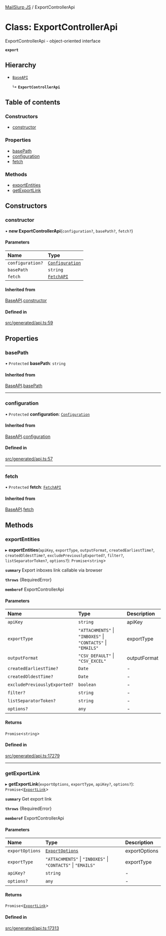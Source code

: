 [MailSlurp JS](../README.md) / ExportControllerApi

# Class: ExportControllerApi

ExportControllerApi - object-oriented interface

**`export`**

## Hierarchy

- [`BaseAPI`](BaseAPI.md)

  ↳ **`ExportControllerApi`**

## Table of contents

### Constructors

- [constructor](ExportControllerApi.md#constructor)

### Properties

- [basePath](ExportControllerApi.md#basepath)
- [configuration](ExportControllerApi.md#configuration)
- [fetch](ExportControllerApi.md#fetch)

### Methods

- [exportEntities](ExportControllerApi.md#exportentities)
- [getExportLink](ExportControllerApi.md#getexportlink)

## Constructors

### constructor

• **new ExportControllerApi**(`configuration?`, `basePath?`, `fetch?`)

#### Parameters

| Name | Type |
| :------ | :------ |
| `configuration?` | [`Configuration`](Configuration.md) |
| `basePath` | `string` |
| `fetch` | [`FetchAPI`](../interfaces/FetchAPI.md) |

#### Inherited from

[BaseAPI](BaseAPI.md).[constructor](BaseAPI.md#constructor)

#### Defined in

[src/generated/api.ts:59](https://github.com/mailslurp/mailslurp-client/blob/75eefbf/src/generated/api.ts#L59)

## Properties

### basePath

• `Protected` **basePath**: `string`

#### Inherited from

[BaseAPI](BaseAPI.md).[basePath](BaseAPI.md#basepath)

___

### configuration

• `Protected` **configuration**: [`Configuration`](Configuration.md)

#### Inherited from

[BaseAPI](BaseAPI.md).[configuration](BaseAPI.md#configuration)

#### Defined in

[src/generated/api.ts:57](https://github.com/mailslurp/mailslurp-client/blob/75eefbf/src/generated/api.ts#L57)

___

### fetch

• `Protected` **fetch**: [`FetchAPI`](../interfaces/FetchAPI.md)

#### Inherited from

[BaseAPI](BaseAPI.md).[fetch](BaseAPI.md#fetch)

## Methods

### exportEntities

▸ **exportEntities**(`apiKey`, `exportType`, `outputFormat`, `createdEarliestTime?`, `createdOldestTime?`, `excludePreviouslyExported?`, `filter?`, `listSeparatorToken?`, `options?`): `Promise`<`string`\>

**`summary`** Export inboxes link callable via browser

**`throws`** {RequiredError}

**`memberof`** ExportControllerApi

#### Parameters

| Name | Type | Description |
| :------ | :------ | :------ |
| `apiKey` | `string` | apiKey |
| `exportType` | ``"ATTACHMENTS"`` \| ``"INBOXES"`` \| ``"CONTACTS"`` \| ``"EMAILS"`` | exportType |
| `outputFormat` | ``"CSV_DEFAULT"`` \| ``"CSV_EXCEL"`` | outputFormat |
| `createdEarliestTime?` | `Date` | - |
| `createdOldestTime?` | `Date` | - |
| `excludePreviouslyExported?` | `boolean` | - |
| `filter?` | `string` | - |
| `listSeparatorToken?` | `string` | - |
| `options?` | `any` | - |

#### Returns

`Promise`<`string`\>

#### Defined in

[src/generated/api.ts:17279](https://github.com/mailslurp/mailslurp-client/blob/75eefbf/src/generated/api.ts#L17279)

___

### getExportLink

▸ **getExportLink**(`exportOptions`, `exportType`, `apiKey?`, `options?`): `Promise`<[`ExportLink`](../interfaces/ExportLink.md)\>

**`summary`** Get export link

**`throws`** {RequiredError}

**`memberof`** ExportControllerApi

#### Parameters

| Name | Type | Description |
| :------ | :------ | :------ |
| `exportOptions` | [`ExportOptions`](../interfaces/ExportOptions.md) | exportOptions |
| `exportType` | ``"ATTACHMENTS"`` \| ``"INBOXES"`` \| ``"CONTACTS"`` \| ``"EMAILS"`` | exportType |
| `apiKey?` | `string` | - |
| `options?` | `any` | - |

#### Returns

`Promise`<[`ExportLink`](../interfaces/ExportLink.md)\>

#### Defined in

[src/generated/api.ts:17313](https://github.com/mailslurp/mailslurp-client/blob/75eefbf/src/generated/api.ts#L17313)
